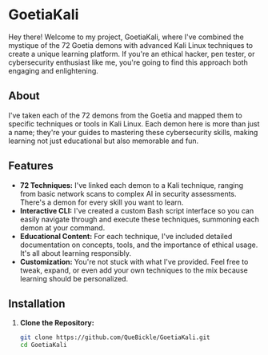 # GoetiaKali

Hey there! Welcome to my project, GoetiaKali, where I've combined the mystique of the 72 Goetia demons with advanced Kali Linux techniques to create a unique learning platform. If you're an ethical hacker, pen tester, or cybersecurity enthusiast like me, you're going to find this approach both engaging and enlightening.

## About

I've taken each of the 72 demons from the Goetia and mapped them to specific techniques or tools in Kali Linux. Each demon here is more than just a name; they're your guides to mastering these cybersecurity skills, making learning not just educational but also memorable and fun.

## Features

- **72 Techniques:** I've linked each demon to a Kali technique, ranging from basic network scans to complex AI in security assessments. There's a demon for every skill you want to learn.
- **Interactive CLI:** I've created a custom Bash script interface so you can easily navigate through and execute these techniques, summoning each demon at your command.
- **Educational Content:** For each technique, I've included detailed documentation on concepts, tools, and the importance of ethical usage. It's all about learning responsibly.
- **Customization:** You're not stuck with what I've provided. Feel free to tweak, expand, or even add your own techniques to the mix because learning should be personalized.

## Installation

1. **Clone the Repository:**
   ```sh
   git clone https://github.com/QueBickle/GoetiaKali.git
   cd GoetiaKali
